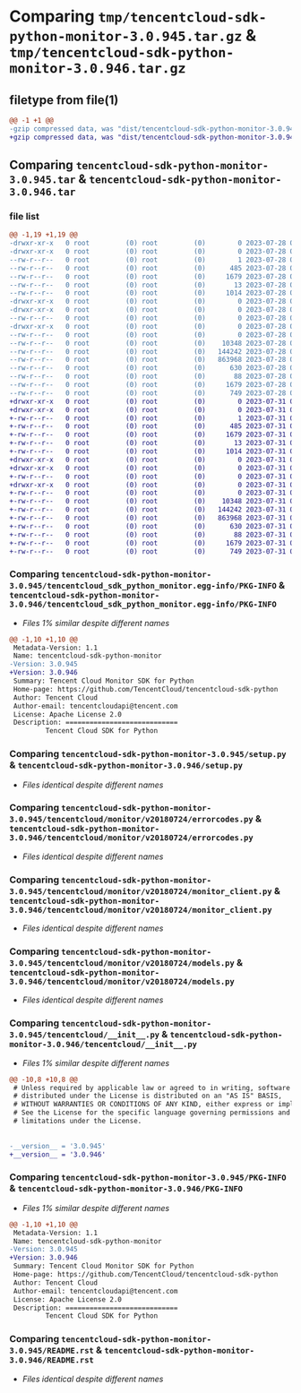 # Comparing `tmp/tencentcloud-sdk-python-monitor-3.0.945.tar.gz` & `tmp/tencentcloud-sdk-python-monitor-3.0.946.tar.gz`

## filetype from file(1)

```diff
@@ -1 +1 @@
-gzip compressed data, was "dist/tencentcloud-sdk-python-monitor-3.0.945.tar", last modified: Fri Jul 28 00:32:10 2023, max compression
+gzip compressed data, was "dist/tencentcloud-sdk-python-monitor-3.0.946.tar", last modified: Mon Jul 31 00:32:19 2023, max compression
```

## Comparing `tencentcloud-sdk-python-monitor-3.0.945.tar` & `tencentcloud-sdk-python-monitor-3.0.946.tar`

### file list

```diff
@@ -1,19 +1,19 @@
-drwxr-xr-x   0 root         (0) root         (0)        0 2023-07-28 00:32:10.000000 tencentcloud-sdk-python-monitor-3.0.945/
-drwxr-xr-x   0 root         (0) root         (0)        0 2023-07-28 00:32:10.000000 tencentcloud-sdk-python-monitor-3.0.945/tencentcloud_sdk_python_monitor.egg-info/
--rw-r--r--   0 root         (0) root         (0)        1 2023-07-28 00:32:10.000000 tencentcloud-sdk-python-monitor-3.0.945/tencentcloud_sdk_python_monitor.egg-info/dependency_links.txt
--rw-r--r--   0 root         (0) root         (0)      485 2023-07-28 00:32:10.000000 tencentcloud-sdk-python-monitor-3.0.945/tencentcloud_sdk_python_monitor.egg-info/SOURCES.txt
--rw-r--r--   0 root         (0) root         (0)     1679 2023-07-28 00:32:10.000000 tencentcloud-sdk-python-monitor-3.0.945/tencentcloud_sdk_python_monitor.egg-info/PKG-INFO
--rw-r--r--   0 root         (0) root         (0)       13 2023-07-28 00:32:10.000000 tencentcloud-sdk-python-monitor-3.0.945/tencentcloud_sdk_python_monitor.egg-info/top_level.txt
--rw-r--r--   0 root         (0) root         (0)     1014 2023-07-28 00:32:09.000000 tencentcloud-sdk-python-monitor-3.0.945/setup.py
-drwxr-xr-x   0 root         (0) root         (0)        0 2023-07-28 00:32:10.000000 tencentcloud-sdk-python-monitor-3.0.945/tencentcloud/
-drwxr-xr-x   0 root         (0) root         (0)        0 2023-07-28 00:32:10.000000 tencentcloud-sdk-python-monitor-3.0.945/tencentcloud/monitor/
--rw-r--r--   0 root         (0) root         (0)        0 2023-07-28 00:32:09.000000 tencentcloud-sdk-python-monitor-3.0.945/tencentcloud/monitor/__init__.py
-drwxr-xr-x   0 root         (0) root         (0)        0 2023-07-28 00:32:10.000000 tencentcloud-sdk-python-monitor-3.0.945/tencentcloud/monitor/v20180724/
--rw-r--r--   0 root         (0) root         (0)        0 2023-07-28 00:32:09.000000 tencentcloud-sdk-python-monitor-3.0.945/tencentcloud/monitor/v20180724/__init__.py
--rw-r--r--   0 root         (0) root         (0)    10348 2023-07-28 00:32:09.000000 tencentcloud-sdk-python-monitor-3.0.945/tencentcloud/monitor/v20180724/errorcodes.py
--rw-r--r--   0 root         (0) root         (0)   144242 2023-07-28 00:32:09.000000 tencentcloud-sdk-python-monitor-3.0.945/tencentcloud/monitor/v20180724/monitor_client.py
--rw-r--r--   0 root         (0) root         (0)   863968 2023-07-28 00:32:09.000000 tencentcloud-sdk-python-monitor-3.0.945/tencentcloud/monitor/v20180724/models.py
--rw-r--r--   0 root         (0) root         (0)      630 2023-07-28 00:32:09.000000 tencentcloud-sdk-python-monitor-3.0.945/tencentcloud/__init__.py
--rw-r--r--   0 root         (0) root         (0)       88 2023-07-28 00:32:10.000000 tencentcloud-sdk-python-monitor-3.0.945/setup.cfg
--rw-r--r--   0 root         (0) root         (0)     1679 2023-07-28 00:32:10.000000 tencentcloud-sdk-python-monitor-3.0.945/PKG-INFO
--rw-r--r--   0 root         (0) root         (0)      749 2023-07-28 00:32:09.000000 tencentcloud-sdk-python-monitor-3.0.945/README.rst
+drwxr-xr-x   0 root         (0) root         (0)        0 2023-07-31 00:32:19.000000 tencentcloud-sdk-python-monitor-3.0.946/
+drwxr-xr-x   0 root         (0) root         (0)        0 2023-07-31 00:32:19.000000 tencentcloud-sdk-python-monitor-3.0.946/tencentcloud_sdk_python_monitor.egg-info/
+-rw-r--r--   0 root         (0) root         (0)        1 2023-07-31 00:32:19.000000 tencentcloud-sdk-python-monitor-3.0.946/tencentcloud_sdk_python_monitor.egg-info/dependency_links.txt
+-rw-r--r--   0 root         (0) root         (0)      485 2023-07-31 00:32:19.000000 tencentcloud-sdk-python-monitor-3.0.946/tencentcloud_sdk_python_monitor.egg-info/SOURCES.txt
+-rw-r--r--   0 root         (0) root         (0)     1679 2023-07-31 00:32:19.000000 tencentcloud-sdk-python-monitor-3.0.946/tencentcloud_sdk_python_monitor.egg-info/PKG-INFO
+-rw-r--r--   0 root         (0) root         (0)       13 2023-07-31 00:32:19.000000 tencentcloud-sdk-python-monitor-3.0.946/tencentcloud_sdk_python_monitor.egg-info/top_level.txt
+-rw-r--r--   0 root         (0) root         (0)     1014 2023-07-31 00:32:19.000000 tencentcloud-sdk-python-monitor-3.0.946/setup.py
+drwxr-xr-x   0 root         (0) root         (0)        0 2023-07-31 00:32:19.000000 tencentcloud-sdk-python-monitor-3.0.946/tencentcloud/
+drwxr-xr-x   0 root         (0) root         (0)        0 2023-07-31 00:32:19.000000 tencentcloud-sdk-python-monitor-3.0.946/tencentcloud/monitor/
+-rw-r--r--   0 root         (0) root         (0)        0 2023-07-31 00:32:19.000000 tencentcloud-sdk-python-monitor-3.0.946/tencentcloud/monitor/__init__.py
+drwxr-xr-x   0 root         (0) root         (0)        0 2023-07-31 00:32:19.000000 tencentcloud-sdk-python-monitor-3.0.946/tencentcloud/monitor/v20180724/
+-rw-r--r--   0 root         (0) root         (0)        0 2023-07-31 00:32:19.000000 tencentcloud-sdk-python-monitor-3.0.946/tencentcloud/monitor/v20180724/__init__.py
+-rw-r--r--   0 root         (0) root         (0)    10348 2023-07-31 00:32:19.000000 tencentcloud-sdk-python-monitor-3.0.946/tencentcloud/monitor/v20180724/errorcodes.py
+-rw-r--r--   0 root         (0) root         (0)   144242 2023-07-31 00:32:19.000000 tencentcloud-sdk-python-monitor-3.0.946/tencentcloud/monitor/v20180724/monitor_client.py
+-rw-r--r--   0 root         (0) root         (0)   863968 2023-07-31 00:32:19.000000 tencentcloud-sdk-python-monitor-3.0.946/tencentcloud/monitor/v20180724/models.py
+-rw-r--r--   0 root         (0) root         (0)      630 2023-07-31 00:32:19.000000 tencentcloud-sdk-python-monitor-3.0.946/tencentcloud/__init__.py
+-rw-r--r--   0 root         (0) root         (0)       88 2023-07-31 00:32:19.000000 tencentcloud-sdk-python-monitor-3.0.946/setup.cfg
+-rw-r--r--   0 root         (0) root         (0)     1679 2023-07-31 00:32:19.000000 tencentcloud-sdk-python-monitor-3.0.946/PKG-INFO
+-rw-r--r--   0 root         (0) root         (0)      749 2023-07-31 00:32:19.000000 tencentcloud-sdk-python-monitor-3.0.946/README.rst
```

### Comparing `tencentcloud-sdk-python-monitor-3.0.945/tencentcloud_sdk_python_monitor.egg-info/PKG-INFO` & `tencentcloud-sdk-python-monitor-3.0.946/tencentcloud_sdk_python_monitor.egg-info/PKG-INFO`

 * *Files 1% similar despite different names*

```diff
@@ -1,10 +1,10 @@
 Metadata-Version: 1.1
 Name: tencentcloud-sdk-python-monitor
-Version: 3.0.945
+Version: 3.0.946
 Summary: Tencent Cloud Monitor SDK for Python
 Home-page: https://github.com/TencentCloud/tencentcloud-sdk-python
 Author: Tencent Cloud
 Author-email: tencentcloudapi@tencent.com
 License: Apache License 2.0
 Description: ============================
         Tencent Cloud SDK for Python
```

### Comparing `tencentcloud-sdk-python-monitor-3.0.945/setup.py` & `tencentcloud-sdk-python-monitor-3.0.946/setup.py`

 * *Files identical despite different names*

### Comparing `tencentcloud-sdk-python-monitor-3.0.945/tencentcloud/monitor/v20180724/errorcodes.py` & `tencentcloud-sdk-python-monitor-3.0.946/tencentcloud/monitor/v20180724/errorcodes.py`

 * *Files identical despite different names*

### Comparing `tencentcloud-sdk-python-monitor-3.0.945/tencentcloud/monitor/v20180724/monitor_client.py` & `tencentcloud-sdk-python-monitor-3.0.946/tencentcloud/monitor/v20180724/monitor_client.py`

 * *Files identical despite different names*

### Comparing `tencentcloud-sdk-python-monitor-3.0.945/tencentcloud/monitor/v20180724/models.py` & `tencentcloud-sdk-python-monitor-3.0.946/tencentcloud/monitor/v20180724/models.py`

 * *Files identical despite different names*

### Comparing `tencentcloud-sdk-python-monitor-3.0.945/tencentcloud/__init__.py` & `tencentcloud-sdk-python-monitor-3.0.946/tencentcloud/__init__.py`

 * *Files 1% similar despite different names*

```diff
@@ -10,8 +10,8 @@
 # Unless required by applicable law or agreed to in writing, software
 # distributed under the License is distributed on an "AS IS" BASIS,
 # WITHOUT WARRANTIES OR CONDITIONS OF ANY KIND, either express or implied.
 # See the License for the specific language governing permissions and
 # limitations under the License.
 
 
-__version__ = '3.0.945'
+__version__ = '3.0.946'
```

### Comparing `tencentcloud-sdk-python-monitor-3.0.945/PKG-INFO` & `tencentcloud-sdk-python-monitor-3.0.946/PKG-INFO`

 * *Files 1% similar despite different names*

```diff
@@ -1,10 +1,10 @@
 Metadata-Version: 1.1
 Name: tencentcloud-sdk-python-monitor
-Version: 3.0.945
+Version: 3.0.946
 Summary: Tencent Cloud Monitor SDK for Python
 Home-page: https://github.com/TencentCloud/tencentcloud-sdk-python
 Author: Tencent Cloud
 Author-email: tencentcloudapi@tencent.com
 License: Apache License 2.0
 Description: ============================
         Tencent Cloud SDK for Python
```

### Comparing `tencentcloud-sdk-python-monitor-3.0.945/README.rst` & `tencentcloud-sdk-python-monitor-3.0.946/README.rst`

 * *Files identical despite different names*

